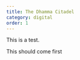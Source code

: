 ```yaml
---
title: The Dhamma Citadel
category: digital
order: 1
---
```


This is a test. 

This should come first 
